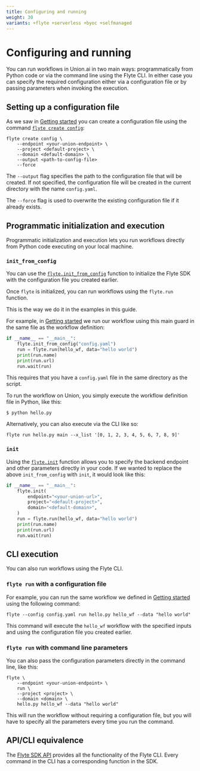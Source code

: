 ```yaml
---
title: Configuring and running
weight: 30
variants: +flyte +serverless +byoc +selfmanaged
---
```


# Configuring and running

You can run workflows in Union.ai in two main ways: programmatically from Python code or via the command line using the Flyte CLI.
In either case you can specify the required configuration either via a configuration file or by passing parameters when invoking the execution.

## Setting up a configuration file

As we saw in [Getting started](./getting-started) you can create a configuration file using the command [`flyte create config`](../api-reference/flyte-cli#flyte-create-config):

```shell
flyte create config \
    --endpoint <your-union-endpoint> \
    --project <default-project> \
    --domain <default-domain> \
    --output <path-to-config-file>
    --force
```

The `--output` flag specifies the path to the configuration file that will be created.
If not specified, the configuration file will be created in the current directory with the name `config.yaml`.

The `--force` flag is used to overwrite the existing configuration file if it already exists.

## Programmatic initialization and execution

Programmatic initialization and execution lets you run workflows directly from Python code executing on your local machine.

### `init_from_config`

You can use the [`flyte.init_from_config`](../api-reference/flyte-sdk/packages/flyte#init_from_config) function to initialize the Flyte SDK with the configuration file you created earlier.

Once `flyte` is initialized, you can run workflows using the `flyte.run` function.

This is the way we do it in the examples in this guide.

For example, in [Getting started](./getting-started) we run our workflow using this main guard in the same file as the workflow definition:

```python
if __name__ == "__main__":
    flyte.init_from_config("config.yaml")
    run = flyte.run(hello_wf, data="hello world")
    print(run.name)
    print(run.url)
    run.wait(run)
```

This requires that you have a `config.yaml` file in the same directory as the script.

To run the workflow on Union, you simply execute the workflow definition file in Python, like this:

```shell
$ python hello.py
```

Alternatively, you can also execute via the CLI like so:

```shell
flyte run hello.py main --x_list '[0, 1, 2, 3, 4, 5, 6, 7, 8, 9]'
```

### `init`

Using the [`flyte.init`](../api-reference/flyte-sdk/packages/flyte#init) function allows you to specify the backend endpoint and other parameters directly in your code.
If we wanted to replace the above `init_from_config` with `init`, it would look like this:

```python
if __name__ == "__main__":
    flyte.init(
        endpoint="<your-union-url>",
        project="<default-project>",
        domain="<default-domain>",
    )
    run = flyte.run(hello_wf, data="hello world")
    print(run.name)
    print(run.url)
    run.wait(run)
```

## CLI execution

You can also run workflows using the Flyte CLI.

### `flyte run` with a configuration file

For example, you can run the same workflow we defined in [Getting started](./getting-started) using the following command:

```shell
flyte --config config.yaml run hello.py hello_wf --data "hello world"
```
This command will execute the `hello_wf` workflow with the specified inputs and using the configuration file you created earlier.


### `flyte run` with command line parameters

You can also pass the configuration parameters directly in the command line, like this:

```shell
flyte \
    --endpoint <your-union-endpoint> \
    run \
    --project <project> \
    --domain <domain> \
    hello.py hello_wf --data "hello world"
```

This will run the workflow without requiring a configuration file, but you will have to specify all the parameters every time you run the command.

## API/CLI equivalence

The [Flyte SDK API](../api-reference/flyte-sdk) provides all the functionality of the Flyte CLI.
Every command in the CLI has a corresponding function in the SDK.
